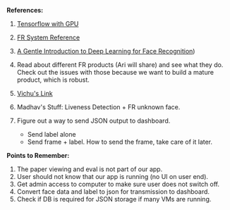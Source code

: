 **References:** 

1. [Tensorflow with GPU](https://colab.research.google.com/notebooks/gpu.ipynb)

2. [FR System Reference](https://machinelearningmastery.com/how-to-develop-a-face-recognition-system-using-facenet-in-keras-and-an-svm-classifier/)

3. [A Gentle Introduction to Deep Learning for Face Recognition](https://machinelearningmastery.com/introduction-to-deep-learning-for-face-recognition/))

4. Read about different FR products (Ari will share) and see what they do. Check out the issues with those because we want to build a mature product, which is robust.

5. [Vichu's Link](https://youtu.be/bgfxXe1u1eM)

6. Madhav's Stuff: Liveness Detection + FR unknown face. 

7. Figure out a way to send JSON output to dashboard. 

   - Send label alone 
   - Send frame + label. How to send the frame, take care of it later. 

**Points to Remember:** 

1. The paper viewing and eval is not part of our app. 
2. User should not know that our app is running (no UI on user end). 
3. Get admin access to computer to make sure user does not switch off. 
4. Convert face data and label to json for transmission to dashboard. 
5. Check if DB is required for JSON storage if many VMs are running. 
   

